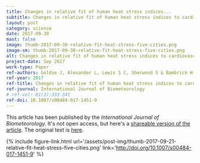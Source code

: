 ```yaml
---
title: Changes in relative fit of human heat stress indices...
subtitle: Changes in relative fit of human heat stress indices to cardiovascular, respiratory and renal hospitalizations across five Australian urban populations
layout: post
category: science
date: 2017-09-30
mast: false
image: thumb-2017-09-30-relative-fit-heat-stress-five-cities.png
image-sm: thumb-2017-09-30-relative-fit-heat-stress-five-cities.png
alt: Changes in relative fit of human heat stress indices to cardiovascular, respiratory and renal hospitalizations across five Australian urban populations
project-date: Sep 2017
work-type: Paper
ref-authors: Goldie J, Alexander L, Lewis S C, Sherwood S & Bambrick H
ref-year: 2017
ref-title: Changes in relative fit of human heat stress indices to cardiovascular, respiratory and renal hospitalizations across five Australian urban populations
ref-journal: International Journal of Biometeorology
# ref-vol: 81(3):333-341
ref-doi: 10.1007/s00484-017-1451-9
---
```


This article has been published by the _International Journal of Biometeorology._ It's not open access, but here's a [shareable version of the article](http://rdcu.be/wljY). The original text is [here](http://doi.org/10.1007/s00484-017-1451-9).

{% include figure-link.html url='/assets/post-img/thumb-2017-09-21-relative-fit-heat-stress-five-cities.png' link='http://doi.org/10.1007/s00484-017-1451-9' %}

